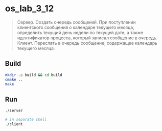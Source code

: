 # os_lab_3_12

> Сервер. Создать очередь сообщений. При поступлении клиентского сообщения о календаре
> текущего месяца, определить текущий день недели по текущей дате, а также идентификатор
> процесса, который записал сообщение в очередь.  
> Клиент. Переслать в очередь сообщение, содержащее календарь текущего месяца.

## Build

```sh
mkdir -p build && cd build
cmake ..
make
```

## Run

```sh
./server

# in separate shell
./client
```

